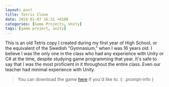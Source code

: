 ```yaml
---
layout: post
title: Tetris Clone
date: 2024-01-07 16:31 +0100
categories: [Game Projects, Unity]
tags: [game project, unity]
---
```


This is an old Tetris copy I created during my first year of High School, or the equivalent of the Swedish "Gymnasium," when I was 16 years old. I believe I was the only one in the class who had any experience with Unity or C# at the time, despite studying game programming that year. It's safe to say that I was the most proficient in it throughout the entire class. Even our teacher had minimal experience with Unity.

>You can download the game [here](https://www.dropbox.com/s/rokdiiwsep9v2mn/Tetris.zip?dl=1) if you'd like to.
{: .prompt-info }
